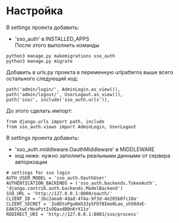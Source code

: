 # Настройка
В settings проекта добавить:
- 'sso_auth' в INSTALLED_APPS   
После этого выполнить команды
``` 
python3 manage.py makemigrations sso_auth
python3 manage.py migrate
```

Добавить в urls.py проекта в переменную urlpatterns выше всего остального следующий код:   
```
path('admin/login/', AdminLogin.as_view()),
path('admin/logout/', UserLogout.as_view()),
path('sso/', include('sso_auth.urls')),
```
До этого сделать импорт:
```
from django.urls import path, include
from sso_auth.views import AdminLogin, UserLogout
```

В settings проекта добавить:
- 'sso_auth.middleware.OauthMiddleware' в MIDDLEWARE
- код ниже. нужно заполнить реальными данными от сервера авторизации
```
# settings for sso login
AUTH_USER_MODEL = 'sso_auth.OauthUser'
AUTHENTICATION_BACKENDS = ('sso_auth.backends.TokenAuth', 'django.contrib.auth.backends.ModelBackend')
SSO_URL = 'http://127.0.0.1:8000/oauth/'
CLIENT_ID = '1bc2aea0-4dad-4f4a-9f3d-4e205b0fc10a'
CLIENT_SECRET = 'Zo8DtoPgu6m533ySFDfBImo0Lao_sh50dxE-EAHJCkwCrNvaPztIsOQaxdB0nKrX11o'
REDIRECT_URI = 'http://127.0.0.1:8001/sso/process'
```
